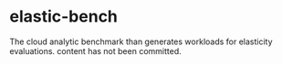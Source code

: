 # elastic-bench
The cloud analytic benchmark than generates workloads for elasticity evaluations.
content has not been committed.
